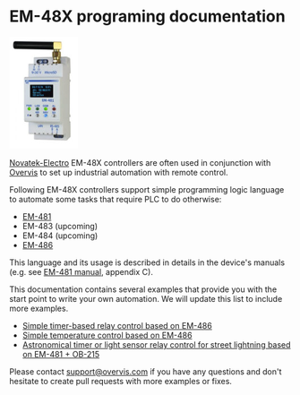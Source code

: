 # EM-48X programing documentation

![EM-481](./examples/imgs/em-481.jpg)

[Novatek-Electro](https://www.novatek-electro.com/) EM-48X controllers are often used in conjunction with [Overvis](https://www.overvis.com/) to set up industrial automation with remote control.

Following EM-48X controllers support simple programming logic language to automate some tasks that require PLC to do otherwise:
* [EM-481](https://www.overvis.com/equipment/em-481/)
* EM-483 (upcoming)
* EM-484 (upcoming)
* [EM-486](https://www.overvis.com/equipment/em-486/)

This language and its usage is described in details in the device's manuals (e.g. see [EM-481 manual](https://novatek-electro.com/docs/en/doc_em-481_en.pdf), appendix C).

This documentation contains several examples that provide you with the start point to write your own automation. We will update this list to include more examples.

* [Simple timer-based relay control based on EM-486](./simple-timer.md)
* [Simple temperature control based on EM-486](./simple-temperature-control.md)
* [Astronomical timer or light sensor relay control for street lightning based on EM-481 + OB-215](./astronomical-timer.md)

Please contact support@overvis.com if you have any questions and don't hesitate to create pull requests with more examples or fixes.